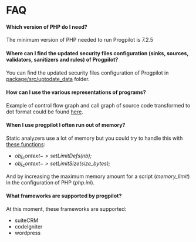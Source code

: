 # FAQ

#### Which version of PHP do I need?
The minimum version of PHP needed to run Progpilot is 7.2.5

#### Where can I find the updated security files configuration (sinks, sources, validators, sanitizers and rules) of Progpilot?
You can find the updated security files configuration of Progpilot in [package/src/uptodate_data](../package/src/uptodate_data) folder.

#### How can I use the various representations of programs?
Example of control flow graph and call graph of source code transformed to dot format could be found [here](https://github.com/designsecurity/progpilot/blob/master/projects/tests/graphtest.php).

#### When I use progpilot I often run out of memory?
Static analyzers use a lot of memory but you could try to handle this with [these functions](./API.md):
- *$obj_context->setLimitDefs($nb);* 
- *$obj_context->setLimitSize($size_bytes);* 

And by increasing the maximum memory amount for a script (*memory_limit*) in the configuration of PHP (*php.ini*).

#### What frameworks are supported by progpilot?
At this moment, these frameworks are supported:
- suiteCRM
- codeIgniter
- wordpress
